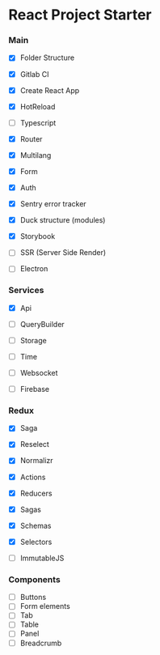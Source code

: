 # React Project Starter

### Main
- [x] Folder Structure
- [x] Gitlab CI
- [x] Create React App
- [x] HotReload
- [ ] Typescript
- [x] Router 
- [x] Multilang
- [x] Form
- [x] Auth
- [x] Sentry error tracker
- [x] Duck structure (modules)
- [x] Storybook
- [ ] SSR (Server Side Render)
- [ ] Electron


### Services
- [x] Api
- [ ] QueryBuilder
- [ ] Storage
- [ ] Time
- [ ] Websocket
- [ ] Firebase


### Redux
- [x] Saga
- [x] Reselect
- [x] Normalizr
- [x] Actions 
- [x] Reducers 
- [x] Sagas 
- [x] Schemas 
- [x] Selectors 
- [ ] ImmutableJS


### Components
- [ ] Buttons
- [ ] Form elements
- [ ] Tab
- [ ] Table
- [ ] Panel
- [ ] Breadcrumb